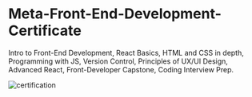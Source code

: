 # Meta-Front-End-Development-Certificate
Intro to Front-End Development, React Basics, HTML and CSS in depth, Programming with JS, Version Control, Principles of UX/UI Design, Advanced React, Front-Developer Capstone, Coding Interview Prep.

![certification](https://images.credly.com/size/680x680/images/e91ed0b0-842b-417f-8d2f-b07535febdda/image.png)